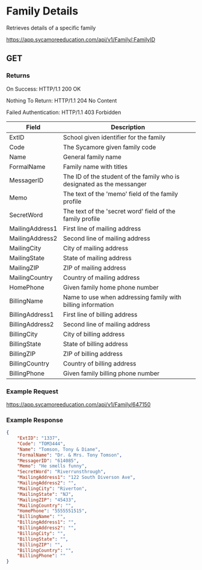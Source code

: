 # Family Details

Retrieves details of a specific family

https://app.sycamoreeducation.com/api/v1/Family/:FamilyID

## GET

### Returns

On Success: HTTP/1.1 200 OK

Nothing To Return: HTTP/1.1 204 No Content

Failed Authentication:  HTTP/1.1 403 Forbidden

| Field | Description |
|-------|-------------|
| ExtID | School given identifier for the family
| Code | The Sycamore given family code
| Name | General family name
| FormalName |Family name with titles
| MessagerID | The ID of the student of the family who is designated as the messanger
| Memo | The text of the 'memo' field of the family profile
| SecretWord | The text of the 'secret word' field of the family profile
| MailingAddress1 |	First line of mailing address
| MailingAddress2 | Second line of mailing address
| MailingCity | City of mailing address
| MailingState | State of mailing address
| MailingZIP | ZIP of mailing address
| MailingCountry | Country of mailing address
| HomePhone | Given family home phone number
| BillingName | Name to use when addressing family with billing information
| BillingAddress1 | First line of billing address
| BillingAddress2 | Second line of mailing address
| BillingCity | City of billing address
| BillingState | State of billing address
| BillingZIP | ZIP of billing address
| BillingCountry | Country of billing address
| BillingPhone | Given family billing phone number

### Example Request

https://app.sycamoreeducation.com/api/v1/Family/647150

### Example Response
```json
{
    "ExtID": "1337",
    "Code": "TOM3444",
    "Name": "Tomson, Tony & Diane",
    "FormalName": "Dr. & Mrs. Tony Tomson",
    "MessagerID": "614085",
    "Memo": "He smells funny",
    "SecretWord": "Riverrunsthrough",
    "MailingAddress1": "122 South Diverson Ave",
    "MailingAddress2": "",
    "MailingCity": "Riverton",
    "MailingState": "NJ",
    "MailingZIP": "45433",
    "MailingCountry": "",
    "HomePhone": "5555551515",
    "BillingName": "",
    "BillingAddress1": "",
    "BillingAddress2": "",
    "BillingCity": "",
    "BillingState": "",
    "BillingZIP": "",
    "BillingCountry": "",
    "BillingPhone": ""
}
```
